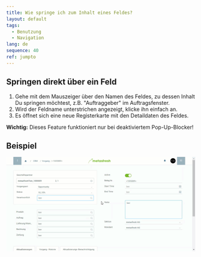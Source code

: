 ```yaml
---
title: Wie springe ich zum Inhalt eines Feldes?
layout: default
tags:
  - Benutzung
  - Navigation
lang: de
sequence: 40
ref: jumpto
---
```


## Springen direkt über ein Feld

1. Gehe mit dem Mauszeiger über den Namen des Feldes, zu dessen Inhalt Du springen möchtest, z.B. "Auftraggeber" im Auftragsfenster.
1. Wird der Feldname unterstrichen angezeigt, klicke ihn einfach an.
1. Es öffnet sich eine neue Registerkarte mit den Detaildaten des Feldes.

**Wichtig:** Dieses Feature funktioniert nur bei deaktiviertem Pop-Up-Blocker!

## Beispiel

![](assets/SpringezuDaten.gif)
